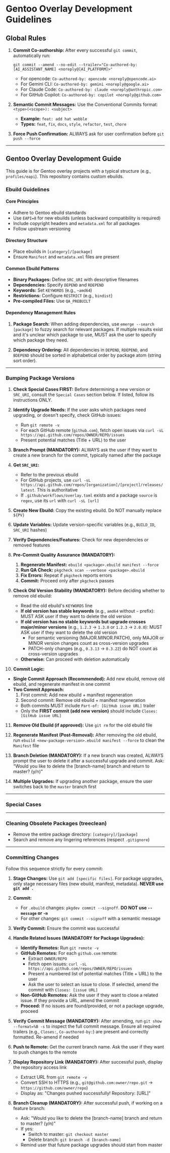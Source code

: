 # Gentoo Overlay Development Guidelines

## Global Rules

1. **Commit Co-authorship:** After every successful `git commit`, automatically run:
   ```
   git commit --amend --no-edit --trailer="Co-authored-by: [AI_ASSISTANT_NAME] <noreply@[AI_PLATFORM]>"
   ```
   * For opencode: `Co-authored-by: opencode <noreply@opencode.ai>`
   * For Gemini CLI: `Co-authored-by: gemini <noreply@google.ai>`
   * For Claude Code: `Co-authored-by: claude <noreply@anthropic.com>`
   * For GitHub Copilot: `Co-authored-by: copilot <noreply@github.com>`

2. **Semantic Commit Messages:** Use the Conventional Commits format: `<type>(<scope>): <subject>`
   * **Example:** `feat: add hat wobble`
   * **Types:** `feat`, `fix`, `docs`, `style`, `refactor`, `test`, `chore`

3. **Force Push Confirmation:** ALWAYS ask for user confirmation before `git push --force`

---

## Gentoo Overlay Development Guide

This guide is for Gentoo overlay projects with a typical structure (e.g., `profiles/eapi`). This repository contains custom ebuilds.

### Ebuild Guidelines

#### Core Principles
* Adhere to Gentoo ebuild standards
* Use `EAPI=8` for new ebuilds (unless backward compatibility is required)
* Include copyright headers and `metadata.xml` for all packages
* Follow upstream versioning

#### Directory Structure
* Place ebuilds in `[category]/[package]`
* Ensure `Manifest` and `metadata.xml` files are present

#### Common Ebuild Patterns
* **Binary Packages:** Define `SRC_URI` with descriptive filenames
* **Dependencies:** Specify `DEPEND` and `RDEPEND`
* **Keywords:** Set `KEYWORDS` (e.g., `~amd64`)
* **Restrictions:** Configure `RESTRICT` (e.g., `bindist`)
* **Pre-compiled Files:** Use `QA_PREBUILT`

#### Dependency Management Rules
1. **Package Search:** When adding dependencies, use `emerge --search [package]` to fuzzy search for relevant packages. If multiple results exist and it's unclear which package to use, MUST ask the user to specify which package they need.

2. **Dependency Ordering:** All dependencies in `DEPEND`, `RDEPEND`, and `BDEPEND` should be sorted in alphabetical order by package atom (string sort order).

---

### Bumping Package Versions

1. **Check Special Cases FIRST:** Before determining a new version or `SRC_URI`, consult the `Special Cases` section below. If listed, follow its instructions ONLY.

2. **Identify Upgrade Needs:** If the user asks which packages need upgrading, or doesn't specify, check GitHub issues:
   * Run `git remote -v`
   * For each GitHub remote (`github.com`), fetch open issues via `curl -sL https://api.github.com/repos/OWNER/REPO/issues`
   * Present potential matches (Title + URL) to the user

3. **Branch Prompt (MANDATORY):** ALWAYS ask the user if they want to create a new branch for the commit, typically named after the package

4. **Get `SRC_URI`:**
   * Refer to the previous ebuild
   * For GitHub projects, use `curl -sL https://api.github.com/repos/[organization]/[project]/releases/latest`. This is authoritative
   * If `.github/workflows/overlay.toml` exists and a package `source` is `regex`, use its `url` with `curl -sL [url]`

5. **Create New Ebuild:** Copy the existing ebuild. Do NOT manually replace `${PV}`

6. **Update Variables:** Update version-specific variables (e.g., `BUILD_ID`, `SRC_URI` hashes)

7. **Verify Dependencies/Features:** Check for new dependencies or removed features

8. **Pre-Commit Quality Assurance (MANDATORY):**
   1. **Regenerate Manifest:** `ebuild <package>.ebuild manifest --force`
   2. **Run QA Check:** `pkgcheck scan --verbose <package>.ebuild`
   3. **Fix Errors:** Repeat if `pkgcheck` reports errors
   4. **Commit:** Proceed only after `pkgcheck` passes

9. **Check Old Version Stability (MANDATORY):** Before deciding whether to remove old ebuild:
   * Read the old ebuild's `KEYWORDS` line
   * **If old version has stable keywords** (e.g., `amd64` without `~` prefix): MUST ASK user if they want to delete the old version
   * **If old version has no stable keywords but upgrade crosses major/minor versions** (e.g., `1.2.3` → `1.3.0` or `1.2.3` → `2.0.0`): MUST ASK user if they want to delete the old version
     - For semantic versioning (MAJOR.MINOR.PATCH), only MAJOR or MINOR version changes count as cross-version upgrades
     - PATCH-only changes (e.g., `0.3.13` → `0.3.22`) do NOT count as cross-version upgrades
   * **Otherwise:** Can proceed with deletion automatically

10. **Commit Logic:**
   * **Single Commit Approach (Recommended):** Add new ebuild, remove old ebuild, and regenerate manifest in one commit
   * **Two Commit Approach:** 
     1. First commit: Add new ebuild + manifest regeneration
     2. Second commit: Remove old ebuild + manifest regeneration
     * Both commits MUST include `Part-of: [GitHub issue URL]` trailer
     * Only the **FIRST commit (add new version)** should include `Closes: [GitHub issue URL]`

11. **Remove Old Ebuild (if approved):** Use `git rm` for the old ebuild file

12. **Regenerate Manifest (Post-Removal):** After removing the old ebuild, run `ebuild <new-package-version>.ebuild manifest --force` to clean the `Manifest` file

13. **Branch Deletion (MANDATORY):** If a new branch was created, ALWAYS prompt the user to delete it after a successful upgrade and commit. Ask: "Would you like to delete the [branch-name] branch and return to master? (y/n)"

14. **Multiple Upgrades:** If upgrading another package, ensure the user switches back to the `master` branch first

---

### Special Cases

---

### Cleaning Obsolete Packages (treeclean)
* Remove the entire package directory: `[category]/[package]`
* Search and remove any lingering references (respect `.gitignore`)

---

### Committing Changes

Follow this sequence strictly for every commit:

1. **Stage Changes:** Use `git add [specific files]`. For package upgrades, only stage necessary files (new ebuild, manifest, metadata). **NEVER use `git add .`**

2. **Commit:**
   * For `.ebuild` changes: `pkgdev commit --signoff`. **DO NOT use `--message` or `-m`**
   * For other changes: `git commit --signoff` with a semantic message

3. **Verify Commit:** Ensure the commit was successful

4. **Handle Related Issues (MANDATORY for Package Upgrades):**
   * **Identify Remotes:** Run `git remote -v`
   * **GitHub Remotes:** For each `github.com` remote:
     * Extract `OWNER/REPO`
     * Fetch open issues: `curl -sL https://api.github.com/repos/OWNER/REPO/issues`
     * Present a numbered list of potential matches (Title + URL) to the user
     * Ask the user to select an issue to close. If selected, amend the commit with `Closes: [issue URL]`
   * **Non-GitHub Remotes:** Ask the user if they want to close a related issue. If they provide a URL, amend the commit
   * **Proceed:** If no issues are found/provided, or not a package upgrade, proceed

5. **Verify Commit Message (MANDATORY):** After amending, run `git show --format=%B -s` to inspect the full commit message. Ensure all required trailers (e.g., `Closes:`, `Co-authored-by:`) are present and correctly formatted. Re-amend if needed

6. **Push to Remote:** Get the current branch name. Ask the user if they want to push changes to the remote

7. **Display Repository Link (MANDATORY):** After successful push, display the repository access link
   * Extract URL from `git remote -v`
   * Convert SSH to HTTPS (e.g., `git@github.com:owner/repo.git` → `https://github.com/owner/repo`)
   * Display as: "Changes pushed successfully! Repository: [URL]"

8. **Branch Cleanup (MANDATORY):** After successful push, if working on a feature branch:
   * Ask: "Would you like to delete the [branch-name] branch and return to master? (y/n)"
   * If yes: 
     * Switch to master: `git checkout master` 
     * Delete branch: `git branch -d [branch-name]`
   * Remind user that future package upgrades should start from master
